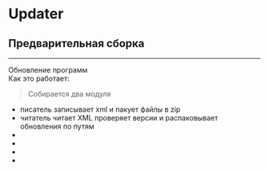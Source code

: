 # Updater

## Предварительная сборка

---
Обновление программ\
Как это работает:
>Собирается 
два модуля
* писатель записывает xml и пакует  файлы в zip
* читатель читает XML проверяет версии и распаковывает обновления по путям
*
*
*
*
